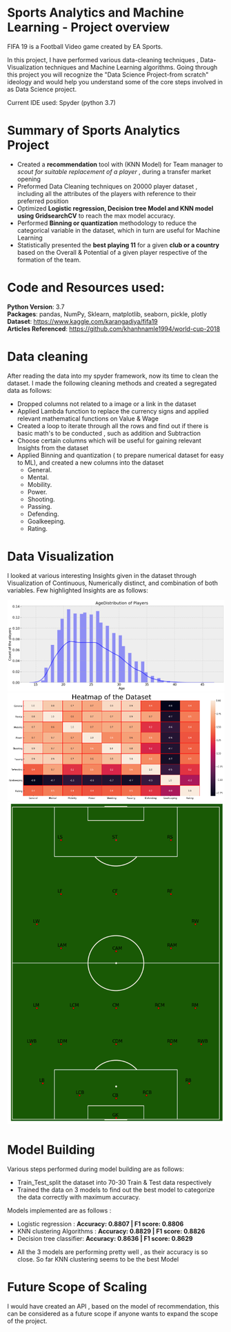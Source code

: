 # Sports Analytics and Machine Learning - Project overview
 FIFA 19 is a Football Video game created by EA Sports.

In this project, I have performed various data-cleaning techniques , Data-Visualization techniques and Machine Learning algorithms.
Going through this project you will recognize the "Data Science Project-from scratch" ideology and would help you understand some of the core steps involved in as Data Science project.

Current IDE used: Spyder (python 3.7)

# Summary of Sports Analytics Project
- Created a **recommendation** tool with (KNN Model) for Team manager to *scout for suitable replacement of a player* , during a transfer market opening
- Preformed Data Cleaning techniques on 20000 player dataset , including all the attributes of the players with reference to their preferred position
- Optimized **Logistic regression, Decision tree Model and KNN model using GridsearchCV** to reach the max model accuracy.
- Performed **Binning or quantization** methodology to reduce the categorical variable in the dataset, which in turn are useful for Machine Learning
- Statistically presented the **best playing 11** for a given **club or a country** based on the Overall & Potential of a given player respective of the formation of the team.

# Code and Resources used:

**Python Version**: 3.7  
**Packages**: pandas, NumPy, Sklearn, matplotlib, seaborn, pickle, plotly  
**Dataset**: https://www.kaggle.com/karangadiya/fifa19  
**Articles Referenced**: https://github.com/khanhnamle1994/world-cup-2018  


# Data cleaning

After reading the data into my spyder framework, now its time to clean the dataset. I made the following cleaning methods and created a segregated data as follows:
- Dropped columns not related to a image or a link in the dataset
- Applied Lambda function to replace the currency signs and applied relevant mathematical functions on Value & Wage
- Created a loop to iterate through all the rows and find out if there is basic math's to be conducted , such as addition and Subtraction
- Choose certain columns which will be useful for gaining relevant Insights from the dataset
- Applied Binning and quantization ( to prepare numerical dataset for easy to ML), and created a new columns into the dataset
  * General.
  * Mental.
  * Mobility.
  * Power.
  * Shooting.
  * Passing.
  * Defending.
  * Goalkeeping.
  * Rating.

# Data Visualization

I looked at various interesting Insights given in the dataset through Visualization of Continuous, Numerically distinct, and combination of both variables. Few highlighted Insights are as follows:

![alt text](https://github.com/sheelpatel29/Sports-Analytics/blob/master/Univariate%20Analysis%201.png "Distribution of Age")
![alt text](https://github.com/sheelpatel29/Sports-Analytics/blob/master/Correlation%20matrix.png "Correlation matrix")
![alt text](https://github.com/sheelpatel29/Sports-Analytics/blob/master/soccer%20position%20mapping.png "Soccer Position Map")


# Model Building

Various steps performed during model building are as follows:
- Train_Test_split the dataset into 70-30 Train & Test data respectively
- Trained the data on 3 models to find out the best model to categorize the data correctly with maximum accuracy.

 Models implemented are as follows :
  *  Logistic regression : **Accuracy:  0.8807 | F1 score:  0.8806**     
  *  KNN clustering Algorithms : **Accuracy:  0.8829 | F1 score:  0.8826**  
  *  Decision tree classifier:  **Accuracy:  0.8636 | F1 score:  0.8629**  

- All the 3 models are performing pretty well , as their accuracy is so close. So far KNN clustering seems to be the best Model
# Future Scope of Scaling

I would have created an API , based on the model of recommendation, this can be considered as a future scope if anyone wants to expand the scope of the project.
